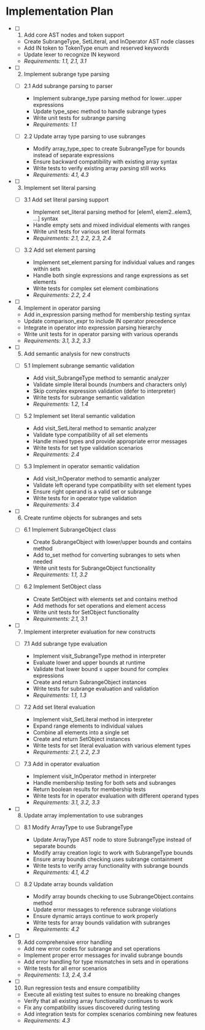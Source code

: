 # Implementation Plan

- [ ] 1. Add core AST nodes and token support
  - Create SubrangeType, SetLiteral, and InOperator AST node classes
  - Add IN token to TokenType enum and reserved keywords
  - Update lexer to recognize IN keyword
  - _Requirements: 1.1, 2.1, 3.1_

- [ ] 2. Implement subrange type parsing
  - [ ] 2.1 Add subrange parsing to parser
    - Implement subrange_type parsing method for lower..upper expressions
    - Update type_spec method to handle subrange types
    - Write unit tests for subrange parsing
    - _Requirements: 1.1_

  - [ ] 2.2 Update array type parsing to use subranges
    - Modify array_type_spec to create SubrangeType for bounds instead of separate expressions
    - Ensure backward compatibility with existing array syntax
    - Write tests to verify existing array parsing still works
    - _Requirements: 4.1, 4.3_

- [ ] 3. Implement set literal parsing
  - [ ] 3.1 Add set literal parsing support
    - Implement set_literal parsing method for [elem1, elem2..elem3, ...] syntax
    - Handle empty sets and mixed individual elements with ranges
    - Write unit tests for various set literal formats
    - _Requirements: 2.1, 2.2, 2.3, 2.4_

  - [ ] 3.2 Add set element parsing
    - Implement set_element parsing for individual values and ranges within sets
    - Handle both single expressions and range expressions as set elements
    - Write tests for complex set element combinations
    - _Requirements: 2.2, 2.4_

- [ ] 4. Implement in operator parsing
  - Add in_expression parsing method for membership testing syntax
  - Update comparison_expr to include IN operator precedence
  - Integrate in operator into expression parsing hierarchy
  - Write unit tests for in operator parsing with various operands
  - _Requirements: 3.1, 3.2, 3.3_

- [ ] 5. Add semantic analysis for new constructs
  - [ ] 5.1 Implement subrange semantic validation
    - Add visit_SubrangeType method to semantic analyzer
    - Validate simple literal bounds (numbers and characters only)
    - Skip complex expression validation (defer to interpreter)
    - Write tests for subrange semantic validation
    - _Requirements: 1.2, 1.4_

  - [ ] 5.2 Implement set literal semantic validation
    - Add visit_SetLiteral method to semantic analyzer
    - Validate type compatibility of all set elements
    - Handle mixed types and provide appropriate error messages
    - Write tests for set type validation scenarios
    - _Requirements: 2.4_

  - [ ] 5.3 Implement in operator semantic validation
    - Add visit_InOperator method to semantic analyzer
    - Validate left operand type compatibility with set element types
    - Ensure right operand is a valid set or subrange
    - Write tests for in operator type validation
    - _Requirements: 3.4_

- [ ] 6. Create runtime objects for subranges and sets
  - [ ] 6.1 Implement SubrangeObject class
    - Create SubrangeObject with lower/upper bounds and contains method
    - Add to_set method for converting subranges to sets when needed
    - Write unit tests for SubrangeObject functionality
    - _Requirements: 1.1, 3.2_

  - [ ] 6.2 Implement SetObject class
    - Create SetObject with elements set and contains method
    - Add methods for set operations and element access
    - Write unit tests for SetObject functionality
    - _Requirements: 2.1, 3.1_

- [ ] 7. Implement interpreter evaluation for new constructs
  - [ ] 7.1 Add subrange type evaluation
    - Implement visit_SubrangeType method in interpreter
    - Evaluate lower and upper bounds at runtime
    - Validate that lower bound ≤ upper bound for complex expressions
    - Create and return SubrangeObject instances
    - Write tests for subrange evaluation and validation
    - _Requirements: 1.1, 1.3_

  - [ ] 7.2 Add set literal evaluation
    - Implement visit_SetLiteral method in interpreter
    - Expand range elements to individual values
    - Combine all elements into a single set
    - Create and return SetObject instances
    - Write tests for set literal evaluation with various element types
    - _Requirements: 2.1, 2.2, 2.3_

  - [ ] 7.3 Add in operator evaluation
    - Implement visit_InOperator method in interpreter
    - Handle membership testing for both sets and subranges
    - Return boolean results for membership tests
    - Write tests for in operator evaluation with different operand types
    - _Requirements: 3.1, 3.2, 3.3_

- [ ] 8. Update array implementation to use subranges
  - [ ] 8.1 Modify ArrayType to use SubrangeType
    - Update ArrayType AST node to store SubrangeType instead of separate bounds
    - Modify array creation logic to work with SubrangeType bounds
    - Ensure array bounds checking uses subrange containment
    - Write tests to verify array functionality with subrange bounds
    - _Requirements: 4.1, 4.2_

  - [ ] 8.2 Update array bounds validation
    - Modify array bounds checking to use SubrangeObject.contains method
    - Update error messages to reference subrange violations
    - Ensure dynamic arrays continue to work properly
    - Write tests for array bounds validation with subranges
    - _Requirements: 4.2_

- [ ] 9. Add comprehensive error handling
  - Add new error codes for subrange and set operations
  - Implement proper error messages for invalid subrange bounds
  - Add error handling for type mismatches in sets and in operations
  - Write tests for all error scenarios
  - _Requirements: 1.3, 2.4, 3.4_

- [ ] 10. Run regression tests and ensure compatibility
  - Execute all existing test suites to ensure no breaking changes
  - Verify that all existing array functionality continues to work
  - Fix any compatibility issues discovered during testing
  - Add integration tests for complex scenarios combining new features
  - _Requirements: 4.3_